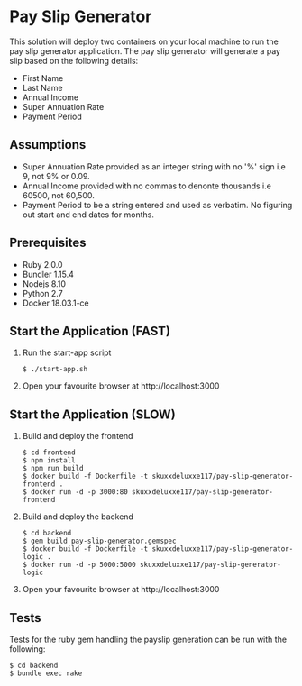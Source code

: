 Pay Slip Generator
======

This solution will deploy two containers on your local machine to run the pay slip generator application. The pay slip generator will generate a pay slip based on the following details:

* First Name
* Last Name
* Annual Income
* Super Annuation Rate
* Payment Period

## Assumptions

* Super Annuation Rate provided as an integer string with no '%' sign i.e 9, not 9% or 0.09.
* Annual Income provided with no commas to denonte thousands i.e 60500, not 60,500.
* Payment Period to be a string entered and used as verbatim. No figuring out start and end dates for months.

## Prerequisites

* Ruby 2.0.0
* Bundler 1.15.4
* Nodejs 8.10
* Python 2.7
* Docker 18.03.1-ce

## Start the Application (FAST)

1. Run the start-app script
    ```
    $ ./start-app.sh
    ```
2. Open your favourite browser at http://localhost:3000

## Start the Application (SLOW)

1. Build and deploy the frontend
    ```
    $ cd frontend
    $ npm install
    $ npm run build
    $ docker build -f Dockerfile -t skuxxdeluxxe117/pay-slip-generator-frontend .
    $ docker run -d -p 3000:80 skuxxdeluxxe117/pay-slip-generator-frontend
    ```
2. Build and deploy the backend
    ```
    $ cd backend
    $ gem build pay-slip-generator.gemspec
    $ docker build -f Dockerfile -t skuxxdeluxxe117/pay-slip-generator-logic .
    $ docker run -d -p 5000:5000 skuxxdeluxxe117/pay-slip-generator-logic
    ```
3. Open your favourite browser at http://localhost:3000

## Tests

Tests for the ruby gem handling the payslip generation can be run with the following:

    $ cd backend
    $ bundle exec rake
